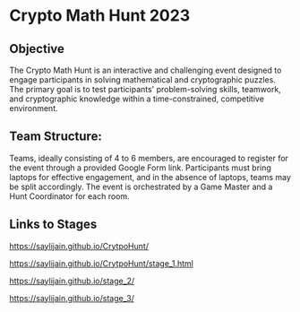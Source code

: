 # Crypto Math Hunt 2023

## Objective
The Crypto Math Hunt is an interactive and challenging event designed to engage participants in solving mathematical and cryptographic puzzles. The primary goal is to test participants' problem-solving skills, teamwork, and cryptographic knowledge within a time-constrained, competitive environment.

## Team Structure:
Teams, ideally consisting of 4 to 6 members, are encouraged to register for the event through a provided Google Form link. Participants must bring laptops for effective engagement, and in the absence of laptops, teams may be split accordingly. The event is orchestrated by a Game Master and a Hunt Coordinator for each room.

## Links to Stages

https://saylijain.github.io/CrytpoHunt/

https://saylijain.github.io/CrytpoHunt/stage_1.html

https://saylijain.github.io/stage_2/

https://saylijain.github.io/stage_3/




